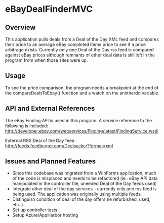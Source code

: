 # eBayDealFinderMVC

## Overview

This application pulls deals from a Deal of the Day XML feed and compares their price to an average eBay completed items price to see if a price arbitrage exists. 
Currently only one Deal of the Day rss feed is compared against eBay prices although remnants of other deal data is still left in the program from when those sites were up. 

## Usage
To see the price comparison, the program needs a breakpoint at the end of the compareDealsToEbay() function and a watch on the anotherdd variable. 

## API and External References
  The eBay Finding API is used in this program. A service reference to the following is included:
  http://developer.ebay.com/webservices/Finding/latest/FindingService.wsdl
  
  External RSS Deal of the Day feed: http://feeds.feedburner.com/Dealsucker?format=xml

## Issues and Planned Features
- Since this codebase was migrated from a WinForms application, much of the code is misplaced and needs to be refactored (ie.. eBay API data manipulated in the controller file, uneeded Deal of the Day feeds used) 
- Integrate other deal of the day services - currently only one rss feed is being used. The application was originally using multiple feeds. 
- Distinguish condition of deal of the day offers (ie refurbished, used, etc..) 
- Set up controller tests
- Setup Azure/AppHarbor hosting 





